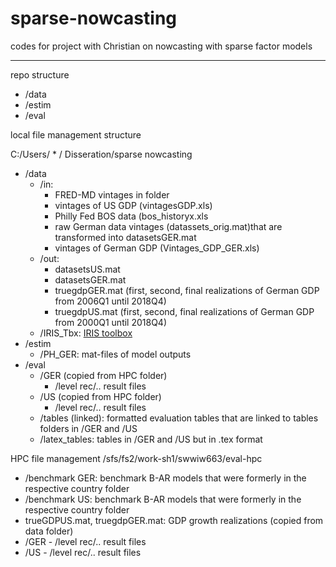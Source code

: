 # sparse-nowcasting
codes for project with Christian on nowcasting with sparse factor models
- -------------------------------------------------------------------------------

repo structure

* /data
* /estim
* /eval

local file management structure

C:/Users/ * / Disseration/sparse nowcasting
  * /data 
    * /in: 
      - FRED-MD vintages in folder 
      - vintages of US GDP (vintagesGDP.xls) 
      - Philly Fed BOS data (bos_historyx.xls
      - raw German data vintages (datassets_orig.mat)that are transformed into datasetsGER.mat 
      - vintages of German GDP (Vintages_GDP_GER.xls)
    * /out: 
      - datasetsUS.mat
      - datasetsGER.mat
      - truegdpGER.mat (first, second, final realizations of German GDP from 2006Q1 until 2018Q4)
      - truegdpUS.mat (first, second, final realizations of German GDP from 2000Q1 until 2018Q4)
    * /IRIS_Tbx: [IRIS toolbox](<https://iris.igpmn.org/>)
  * /estim
    * /PH_GER: mat-files of model outputs  
  * /eval
    * /GER (copied from HPC folder)
       - /level rec/.. result files
    * /US (copied from HPC folder)
       - /level rec/.. result files
    * /tables (linked): formatted evaluation tables that are linked to tables folders in /GER and /US
    * /latex_tables: tables in /GER and /US but in .tex format
    
HPC file management
/sfs/fs2/work-sh1/swwiw663/eval-hpc
 * /benchmark GER: benchmark B-AR models that were formerly in the respective country folder
 * /benchmark US: benchmark B-AR models that were formerly in the respective country folder
 * trueGDPUS.mat, truegdpGER.mat: GDP growth realizations (copied from data folder)
 * /GER 
       - /level rec/.. result files
 * /US 
       - /level rec/.. result files
      
 

